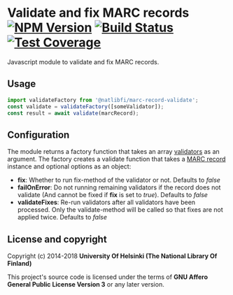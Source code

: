 # Validate and fix MARC records [![NPM Version](https://img.shields.io/npm/v/@natlibfi/marc-record-validate.svg)](https://npmjs.org/package/@natlibfi/marc-record-validate) [![Build Status](https://travis-ci.org/NatLibFi/marc-record-validate.svg)](https://travis-ci.org/NatLibFi/marc-record-validate) [![Test Coverage](https://codeclimate.com/github/NatLibFi/marc-record-validate/badges/coverage.svg)](https://codeclimate.com/github/NatLibFi/marc-record-validate/coverage)

Javascript module to validate and fix MARC records.

## Usage
```js
import validateFactory from '@natlibfi/marc-record-validate';
const validate = validateFactory([someValidator]);
const result = await validate(marcRecord);
```
## Configuration
The module returns a factory function that takes an array [validators](https://github.com/NatLibFi/marc-record-validate/wiki/Writing-validators) as an argument. The factory creates a validate function that takes a [MARC record](https://www.npmjs.com/package/marc-record-js) instance and optional options as an object:
- **fix**: Whether to run fix-method of the validator or not. Defaults to *false*
- **failOnError**: Do not running remaining validators if the record does not validate (And cannot be fixed if **fix** is set to *true*). Defaults to *false*
- **validateFixes**: Re-run validators after all validators have been processed. Only the validate-method will be called so that fixes are not applied twice. Defaults to *false*

## License and copyright

Copyright (c) 2014-2018 **University Of Helsinki (The National Library Of Finland)**

This project's source code is licensed under the terms of **GNU Affero General Public License Version 3** or any later version.
